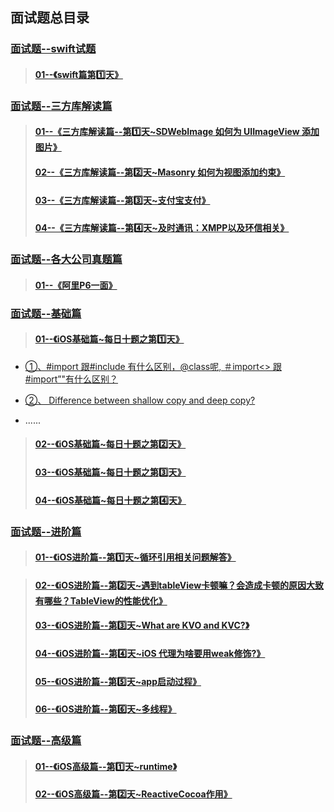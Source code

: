 ## 面试题总目录



### [面试题--swift试题](https://github.com/liyuunxiangGit/iOS--InterviewQuestions/tree/master/iOS面试题--每日十题汇总/面试题--swift试题)
> #### [01--《swift篇第1️⃣天》](https://github.com/liyuunxiangGit/iOS--InterviewQuestions/blob/master/iOS面试题--每日十题汇总/面试题--swift试题/01--《swift篇第1%EF%B8%8F⃣天》.md)




### [面试题--三方库解读篇](https://github.com/liyuunxiangGit/iOS--InterviewQuestions/tree/master/iOS面试题--每日十题汇总/面试题--三方库解读篇)
> #### [01--《三方库解读篇--第1️⃣天~SDWebImage 如何为 UIImageView 添加图片》](https://github.com/liyuunxiangGit/iOS--InterviewQuestions/blob/master/iOS面试题--每日十题汇总/面试题--三方库解读篇/01--《三方库解读篇--第1%EF%B8%8F⃣天%7ESDWebImage%20如何为%20UIImageView%20添加图片》.md)
> #### [02--《三方库解读篇--第2️⃣天~Masonry 如何为视图添加约束》](https://github.com/liyuunxiangGit/iOS--InterviewQuestions/blob/master/iOS面试题--每日十题汇总/面试题--三方库解读篇/02--《三方库解读篇--第2%EF%B8%8F⃣天%7EMasonry%20如何为视图添加约束》.md)
> #### [03--《三方库解读篇--第3️⃣天~支付宝支付》](https://github.com/liyuunxiangGit/iOS--InterviewQuestions/blob/master/iOS面试题--每日十题汇总/面试题--三方库解读篇/03--《三方库解读篇--第3%EF%B8%8F⃣天%7E支付宝支付》.md)
> #### [04--《三方库解读篇--第4️⃣天~及时通讯：XMPP以及环信相关》](https://github.com/liyuunxiangGit/iOS--InterviewQuestions/blob/master/iOS面试题--每日十题汇总/面试题--三方库解读篇/04--《三方库解读篇--第4%EF%B8%8F⃣天%7E及时通讯：XMPP以及环信相关》.md)




### [面试题--各大公司真题篇](https://github.com/liyuunxiangGit/iOS--InterviewQuestions/tree/master/iOS面试题--每日十题汇总/面试题--各大公司真题篇)
> #### [01--《阿里P6一面》](https://github.com/liyuunxiangGit/iOS--InterviewQuestions/blob/master/iOS面试题--每日十题汇总/面试题--各大公司真题篇/01--《阿里P6一面》.md)




### [面试题--基础篇](https://github.com/liyuunxiangGit/iOS--InterviewQuestions/tree/master/iOS面试题--每日十题汇总/面试题--基础篇)
> #### [01--《iOS基础篇~每日十题之第1️⃣天》](https://github.com/liyuunxiangGit/iOS--InterviewQuestions/blob/master/iOS面试题--每日十题汇总/面试题--基础篇/01--《iOS基础篇%7E每日十题之第1%EF%B8%8F⃣天》.md)
*   [①、#import 跟#include 有什么区别，@class呢, ＃import<> 跟 #import”"有什么区别？](https://github.com/liyuunxiangGit/iOS--InterviewQuestions/blob/master/iOS面试题--每日十题汇总/面试题--基础篇/01--《iOS基础篇~每日十题之第1%EF%B8%8F⃣天》.md#1%EF%B8%8F⃣-import-跟include-有什么区别class呢-import-跟-import有什么区别)

*   [②、 Difference between shallow copy and deep copy?](https://github.com/liyuunxiangGit/iOS--InterviewQuestions/blob/master/iOS面试题--每日十题汇总/面试题--基础篇/01--《iOS基础篇~每日十题之第1%EF%B8%8F⃣天》.md#2%EF%B8%8F⃣-difference-between-shallow-copy-and-deep-copy)<br>
* ......

> #### [02--《iOS基础篇~每日十题之第2️⃣天》](https://github.com/liyuunxiangGit/iOS--InterviewQuestions/blob/master/iOS面试题--每日十题汇总/面试题--基础篇/02--《iOS基础篇%7E每日十题之第2%EF%B8%8F⃣天》.md)
> #### [03--《iOS基础篇~每日十题之第3️⃣天》](https://github.com/liyuunxiangGit/iOS--InterviewQuestions/blob/master/iOS面试题--每日十题汇总/面试题--基础篇/03--《iOS基础篇%7E每日十题之第3%EF%B8%8F⃣天》.md)
> #### [04--《iOS基础篇~每日十题之第4️⃣天》](https://github.com/liyuunxiangGit/iOS--InterviewQuestions/blob/master/iOS面试题--每日十题汇总/面试题--基础篇/04--《iOS基础篇%7E每日十题之第4%EF%B8%8F⃣天》.md)



### [面试题--进阶篇](https://github.com/liyuunxiangGit/iOS--InterviewQuestions/tree/master/iOS面试题--每日十题汇总/面试题--进阶篇)
> #### [01--《iOS进阶篇--第1️⃣天~循环引用相关问题解答》](https://github.com/liyuunxiangGit/iOS--InterviewQuestions/blob/master/iOS面试题--每日十题汇总/面试题--进阶篇/01--《iOS进阶篇--第1%EF%B8%8F⃣天%7E循环引用相关问题解答》.md)

> #### [02--《iOS进阶篇--第2️⃣天~遇到tableView卡顿嘛？会造成卡顿的原因大致有哪些？TableView的性能优化》](https://github.com/liyuunxiangGit/iOS--InterviewQuestions/blob/master/iOS面试题--每日十题汇总/面试题--进阶篇/02--《iOS进阶篇%7E第2%EF%B8%8F⃣天%7E遇到tableView卡顿嘛？会造成卡顿的原因大致有哪些？TableView的性能优化》.md)
> #### [03--《iOS进阶篇--第3️⃣天~What are KVO and KVC?》](https://github.com/liyuunxiangGit/iOS--InterviewQuestions/blob/master/iOS面试题--每日十题汇总/面试题--进阶篇/03--《iOS进阶篇%7E第3%EF%B8%8F⃣天%7EWhat%20are%20KVO%20and%20KVC%3F》.md)
> #### [04--《iOS进阶篇--第4️⃣天~iOS 代理为啥要用weak修饰?》](https://github.com/liyuunxiangGit/iOS--InterviewQuestions/blob/master/iOS面试题--每日十题汇总/面试题--进阶篇/04--《iOS进阶篇%7E第4%EF%B8%8F⃣天%7EiOS%20代理为啥要用weak修饰%3F》.md)
> #### [05--《iOS进阶篇--第5️⃣天~app启动过程》](https://github.com/liyuunxiangGit/iOS--InterviewQuestions/blob/master/iOS面试题--每日十题汇总/面试题--进阶篇/05--《iOS进阶篇%7E第5%EF%B8%8F⃣天%7Eapp启动过程》.md)
> #### [06--《iOS进阶篇--第6️⃣天~多线程》](https://github.com/liyuunxiangGit/iOS--InterviewQuestions/blob/master/iOS面试题--每日十题汇总/面试题--进阶篇/06--《iOS进阶篇%7E第6%EF%B8%8F⃣天%7E多线程》.md)








### [面试题--高级篇](https://github.com/liyuunxiangGit/iOS--InterviewQuestions/tree/master/iOS面试题--每日十题汇总/面试题--高级篇)

> #### [01--《iOS高级篇--第1️⃣天~runtime》](https://github.com/liyuunxiangGit/iOS--InterviewQuestions/blob/master/iOS面试题--每日十题汇总/面试题--高级篇/01--《iOS高级篇--第1%EF%B8%8F⃣天%7Eruntime》.md)
> #### [02--《iOS高级篇--第2️⃣天~ReactiveCocoa作用》](https://github.com/liyuunxiangGit/iOS--InterviewQuestions/blob/master/iOS面试题--每日十题汇总/面试题--高级篇/02--《iOS高级篇%7E第2%EF%B8%8F⃣天%7EReactiveCocoa作用》.md)


